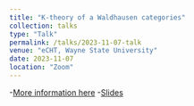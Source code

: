 ```yaml
---
title: "K-theory of a Waldhausen categories"
collection: talks
type: "Talk"
permalink: /talks/2023-11-07-talk
venue: "eCHT, Wayne State University"
date: 2023-11-07
location: "Zoom"
---
```


-[More information here](https://s.wayne.edu/echt/echt-reading-seminars/echt-kan-seminar-fall-2023/) -[Slides](https://drive.google.com/file/d/1uvHnnedw9iJsya6scEQn0hyPHi66tmEg/view)

